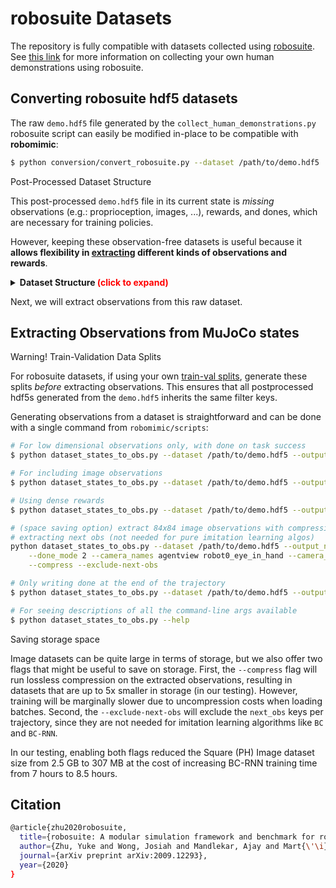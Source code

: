 # robosuite Datasets

The repository is fully compatible with datasets collected using [robosuite](https://robosuite.ai/). See [this link](https://robosuite.ai/docs/algorithms/demonstrations.html) for more information on collecting your own human demonstrations using robosuite. 

## Converting robosuite hdf5 datasets

The raw `demo.hdf5` file generated by the `collect_human_demonstrations.py` robosuite script can easily be modified in-place to be compatible with **robomimic**:

```sh
$ python conversion/convert_robosuite.py --dataset /path/to/demo.hdf5
```

<div class="admonition info">
<p class="admonition-title">Post-Processed Dataset Structure</p>

This post-processed `demo.hdf5` file in its current state is _missing_ observations (e.g.: proprioception, images, ...), rewards, and dones, which are necessary for training policies.

However, keeping these observation-free datasets is useful because it **allows flexibility in [extracting](robosuite.md#extracting-observations-from-mujoco-states) different kinds of observations and rewards**.

<details>
  <summary><b>Dataset Structure <span style="color:red;">(click to expand)</span></b></summary>
<p>

- `data` (group)

  - `total` (attribute) - number of state-action samples in the dataset

  - `env_args` (attribute) - a json string that contains metadata on the environment and relevant arguments used for collecting data

  - `demo_0` (group) - group for the first demonstration (every demonstration has a group)

    - `num_samples` (attribute) - the number of state-action samples in this trajectory
    - `model_file` (attribute) - the xml string corresponding to the MJCF MuJoCo model
    - `states` (dataset) - flattened raw MuJoCo states, ordered by time
    - `actions` (dataset) - environment actions, ordered by time

  - `demo_1` (group) - group for the second demonstration

    ...
</p>
</details>

</div>


Next, we will extract observations from this raw dataset.


## Extracting Observations from MuJoCo states

<div class="admonition warning">
<p class="admonition-title">Warning! Train-Validation Data Splits</p>

For robosuite datasets, if using your own [train-val splits](overview.md#filter-keys), generate these splits _before_ extracting observations. This ensures that all postprocessed hdf5s generated from the `demo.hdf5` inherits the same filter keys.

</div>

Generating observations from a dataset is straightforward and can be done with a single command from `robomimic/scripts`:

```sh
# For low dimensional observations only, with done on task success
$ python dataset_states_to_obs.py --dataset /path/to/demo.hdf5 --output_name low_dim.hdf5 --done_mode 2

# For including image observations
$ python dataset_states_to_obs.py --dataset /path/to/demo.hdf5 --output_name image.hdf5 --done_mode 2 --camera_names agentview robot0_eye_in_hand --camera_height 84 --camera_width 84

# Using dense rewards
$ python dataset_states_to_obs.py --dataset /path/to/demo.hdf5 --output_name image_dense.hdf5 --done_mode 2 --dense --camera_names agentview robot0_eye_in_hand --camera_height 84 --camera_width 84

# (space saving option) extract 84x84 image observations with compression and without 
# extracting next obs (not needed for pure imitation learning algos)
python dataset_states_to_obs.py --dataset /path/to/demo.hdf5 --output_name image.hdf5 \
    --done_mode 2 --camera_names agentview robot0_eye_in_hand --camera_height 84 --camera_width 84 \
    --compress --exclude-next-obs

# Only writing done at the end of the trajectory
$ python dataset_states_to_obs.py --dataset /path/to/demo.hdf5 --output_name image_done_1.hdf5 --done_mode 1 --camera_names agentview robot0_eye_in_hand --camera_height 84 --camera_width 84

# For seeing descriptions of all the command-line args available
$ python dataset_states_to_obs.py --help
```

<div class="admonition tip">
<p class="admonition-title">Saving storage space</p>

Image datasets can be quite large in terms of storage, but we also offer two flags that might be useful to save on storage. First, the `--compress` flag will run lossless compression on the extracted observations, resulting in datasets that are up to 5x smaller in storage (in our testing). However, training will be marginally slower due to uncompression costs when loading batches. Second, the `--exclude-next-obs` will exclude the `next_obs` keys per trajectory, since they are not needed for imitation learning algorithms like `BC` and `BC-RNN`.

In our testing, enabling both flags reduced the Square (PH) Image dataset size from 2.5 GB to 307 MB at the cost of increasing BC-RNN training time from 7 hours to 8.5 hours.
</div>

## Citation
```sh
@article{zhu2020robosuite,
  title={robosuite: A modular simulation framework and benchmark for robot learning},
  author={Zhu, Yuke and Wong, Josiah and Mandlekar, Ajay and Mart{\'\i}n-Mart{\'\i}n, Roberto and Joshi, Abhishek and Nasiriany, Soroush and Zhu, Yifeng},
  journal={arXiv preprint arXiv:2009.12293},
  year={2020}
}
```